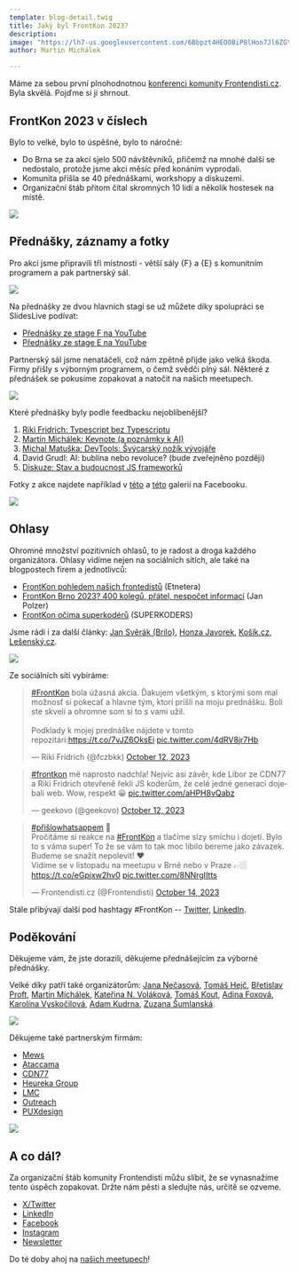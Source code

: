 ```yaml
---
template: blog-detail.twig
title: Jaký byl FrontKon 2023?
description:
image: "https://lh7-us.googleusercontent.com/6Bbpzt4HEO0BiP8lHon7Jl6ZGYXMlg-eWueQSkni8bgDVXEcLHwN6ApKG_mB4_C9mg_eTUCuUjpAdh9BSFqR_r2nQhmQMjpMDmuIf43YW8r5AWwqWlajnETqrD8gw59npPOxy1CKS8QyKPkbfH1FUm0"
author: Martin Michálek

---
```


Máme za sebou první plnohodnotnou [konferenci komunity Frontendisti.cz](https://frontendisti.cz/konference). Byla skvělá. Pojďme si ji shrnout.

## FrontKon 2023 v číslech

Bylo to velké, bylo to úspěšné, bylo to náročné:

* Do Brna se za akcí sjelo 500 návštěvníků, přičemž na mnohé další se nedostalo, protože jsme akci měsíc před konáním vyprodali.
* Komunita přišla se 40 přednáškami, workshopy a diskuzemi.
* Organizační štáb přitom čítal skromných 10 lidí a několik hostesek na místě.

![](https://lh7-us.googleusercontent.com/6Bbpzt4HEO0BiP8lHon7Jl6ZGYXMlg-eWueQSkni8bgDVXEcLHwN6ApKG_mB4_C9mg_eTUCuUjpAdh9BSFqR_r2nQhmQMjpMDmuIf43YW8r5AWwqWlajnETqrD8gw59npPOxy1CKS8QyKPkbfH1FUm0)

## Přednášky, záznamy a fotky

Pro akci jsme připravili tři místnosti - větší sály {F} a {E} s komunitním programem a pak partnerský sál.

![](https://lh7-us.googleusercontent.com/HkjMdWzc5DmGQyvrjtYh5ayLiT_mtE0_3e295nxfznOTyEK0YIrQoafatK9g4C8sk9OWd6RlUCMPb3Pze6qao7vvZUae9MHvV2pBj8mm-76JnY6TUhfix3v7rVlvvrS9QohOZ5JDIhODBx3axcKVZmM)

Na přednášky ze dvou hlavních stagí se už můžete díky spolupráci se SlidesLive podívat:

* [Přednášky ze stage F na YouTube](https://www.youtube.com/playlist?list=PLnXfazh66kVfaJtz0vt9-EwDeOIWe84lT)
* [Přednášky ze stage E na YouTube](https://www.youtube.com/playlist?list=PLnXfazh66kVeJvmz0FnJywBHuXXGqmS1W)

Partnerský sál jsme nenatáčeli, což nám zpětně přijde jako velká škoda. Firmy přišly s výborným programem, o čemž svědči plný sál. Některé z přednášek se pokusíme zopakovat a natočit na našich meetupech.

![](https://lh7-us.googleusercontent.com/WpqrSjjDK8y1kmNTDqW62QD7G0-tG8WNP58IJ4c5vosg14wla6mEW_hsXr6D1IZT2TeMSr9JCyk0L6lt7ZfwquIV8zKVeCTFrQRaiD3juG_ve3GDhenrI0YTrgZvb5GEXZHUgyy0eIK7E-BGxY09h1c)

Které přednášky byly podle feedbacku nejoblíbenější?

1. [Riki Fridrich:  Typescript bez Typescriptu](https://www.youtube.com/watch?v=GLW_QDD3V5s)
2. [Martin Michálek:  Keynote (a poznámky k AI)](https://www.youtube.com/watch?v=DChIs5mBT8I)
3. [Michal Matuška: DevTools: Švýcarský nožík vývojáře](https://www.youtube.com/watch?v=cT_6x6OUmeI)
4. David Grudl: AI: bublina nebo revoluce? (bude zveřejněno později)
5. [Diskuze: Stav a budoucnost JS frameworků](https://www.youtube.com/watch?v=OrpfxnWGoJY)

Fotky z akce najdete například v [této](https://www.facebook.com/media/set/?set=a.738352548333691&type=3) a [této](https://www.facebook.com/media/set/?set=a.738345851667694&type=3) galerii na Facebooku.

![](https://lh7-us.googleusercontent.com/7gBwlKdlvsGNc-UqhKISmawGq1atErIB9wtWmzeqmq-WnG6LPN2zHyIUcj77MXTmEg7e8B4BpOyXGsF3WfSownSsHeJiO_lqNDGHhJ7R-yWEikvSsF7kRxFC0xZpNOLVO1H_noxgINEMhqLSr_5h4_M)

## Ohlasy

Ohromné množství pozitivních ohlasů, to je radost a droga každého organizátora. Ohlasy vidíme nejen na sociálních sítích, ale také na blogpostech firem a jednotlivců:

* [FrontKon pohledem našich frontedistů](https://www.etnetera.cz/blog/frontkon-pohledem-nasich-frontendistu) (Etnetera)
* [FrontKon Brno 2023? 400 kolegů, přátel, nespočet informací](https://www.maxiorel.cz/frontkon-brno-2023-400-kolegu-pratel-nespocet-informaci) (Jan Polzer)
* [FrontKon očima superkodérů](https://superkoders.com/frontkon2023) (SUPERKODERS)

Jsme rádi i za další články: [Jan Svěrák (Brilo)](https://www.brilo.team/ohlednuti-za-frontkon-2023-a-prednaskou-prisel-cas-na-ciste-css/), [Honza Javorek](https://honzajavorek.cz/blog/tydenni-poznamky-prvni-rozhovor-s-juniorem-a-frontkon/), [Košík.cz](https://kariera.kosik.cz/2023/10/19/kosici-na-brnenskem-frontkon/), [Lešenský.cz](https://www.lesensky.cz/probehl-frontkon-setkani-ctyr-stovek-webovych-koderu).

![](https://lh7-us.googleusercontent.com/L5xQtdeqFLY1h_hW7tw-xte87d8LCzWatz_JK697lqGWbeBP4vbx5GttoEuTSQosmOypPkvABrAKWLmMfa6JPSSW8Qa-Etx4LlRgDS59VLnI6FyxTPRQQH-PWY9BsGaq_T8ERsvyDTbDj_QFEidfYU4)

Ze sociálních sítí vybíráme:

<blockquote class="twitter-tweet"><p lang="und" dir="ltr"><a href="https://twitter.com/hashtag/FrontKon?src=hash&amp;ref_src=twsrc%5Etfw">#FrontKon</a> bola úžasná akcia. Ďakujem všetkým, s ktorými som mal možnosť si pokecať a hlavne tým, ktorí príšli na moju prednášku. Boli ste skvelí a ohromne som si to s vami užil.<br><br>Podklady k mojej prednáške nájdete v tomto repozitári:<a href="https://t.co/7vJZ6OksEi">https://t.co/7vJZ6OksEi</a> <a href="https://t.co/4dRV8jr7Hb">pic.twitter.com/4dRV8jr7Hb</a></p>&mdash; Riki Fridrich (@fczbkk) <a href="https://twitter.com/fczbkk/status/1712508863910482041?ref_src=twsrc%5Etfw">October 12, 2023</a></blockquote> <script async src="https://platform.twitter.com/widgets.js" charset="utf-8"></script>
<blockquote class="twitter-tweet"><p lang="cs" dir="ltr"><a href="https://twitter.com/hashtag/frontkon?src=hash&amp;ref_src=twsrc%5Etfw">#frontkon</a> mě naprosto nadchla! Nejvíc asi závěr, kde Libor ze CDN77 a Riki Fridrich otevřeně řekli JS koderům, že celé jedné generaci dojebali web. Wow, respekt 😀 <a href="https://t.co/aHPH8vQabz">pic.twitter.com/aHPH8vQabz</a></p>&mdash; geekovo (@geekovo) <a href="https://twitter.com/geekovo/status/1712517088101757223?ref_src=twsrc%5Etfw">October 12, 2023</a></blockquote> <script async src="https://platform.twitter.com/widgets.js" charset="utf-8"></script>
<blockquote class="twitter-tweet"><p lang="cs" dir="ltr"><a href="https://twitter.com/hashtag/p%C5%99i%C5%A1lowhatsappem?src=hash&amp;ref_src=twsrc%5Etfw">#přišlowhatsappem</a> 🤫 <br>Pročítáme si reakce na <a href="https://twitter.com/hashtag/FrontKon?src=hash&amp;ref_src=twsrc%5Etfw">#FrontKon</a> a tlačíme slzy smíchu i dojetí. Bylo to s váma super! To že se vám to tak moc líbilo bereme jako závazek. Budeme se snažit nepolevit! ❤️<br>Vidíme se v listopadu na meetupu v Brně nebo v Praze 👉🏼 <a href="https://t.co/eGpjxw2hv0">https://t.co/eGpjxw2hv0</a> <a href="https://t.co/8NNrgIItts">pic.twitter.com/8NNrgIItts</a></p>&mdash; Frontendisti.cz (@Frontendisti) <a href="https://twitter.com/Frontendisti/status/1713107002224693546?ref_src=twsrc%5Etfw">October 14, 2023</a></blockquote> <script async src="https://platform.twitter.com/widgets.js" charset="utf-8"></script>

Stále přibývají další pod hashtagy \#FrontKon -- [Twitter](https://twitter.com/search?q=%23FrontKon&src=typed_query), [LinkedIn](https://www.linkedin.com/feed/hashtag/?keywords=frontkon).

## Poděkování

Děkujeme vám, že jste dorazili, děkujeme přednášejícím za výborné přednášky.

Velké díky patří také organizátorům: [Jana Nečasová](https://www.linkedin.com/in/jananecasova4/), [Tomáš Hejč](https://www.linkedin.com/in/tomashejc/), [Břetislav Proft](https://www.linkedin.com/in/bretislav-proft/), [Martin Michálek](https://www.linkedin.com/in/martinmichalek/), [Kateřina N. Voláková](https://www.linkedin.com/in/katerinavolakova/), [Tomáš Kout](https://www.linkedin.com/in/tom%C3%A1%C5%A1-kout/), [Adina Foxová](https://www.linkedin.com/in/adina-foxova/), [Karolína Vyskočilová](https://www.linkedin.com/in/karolina-vyskocilova/), [Adam Kudrna](https://www.linkedin.com/in/adamkudrna/), [Zuzana Šumlanská](https://www.linkedin.com/in/zuzana-sumlanska/).

![](https://lh7-us.googleusercontent.com/DFp1hhVtIUnhG1yfF8jGG8rAW60jmybrcRVhrm1CfkBm3-AZa3rqPhtBp_9ulrC3sag9XF3QTYDWl4Xk4KQ9mq3R6mFw2skHaSBoK7SgSFyfr9Qlr-9Y26_o5Ab5Q8dkZIFst9iPSECQXjHAT9qXJ-M)

Děkujeme také partnerským firmám:

* [Mews](https://www.mews.com/en)
* [Ataccama](https://www.ataccama.com/)
* [CDN77](https://www.cdn77.com/)
* [Heureka Group](https://heureka.group/cz-cs/)
* [LMC](https://www.lmc.eu/)
* [Outreach](https://www.outreach.io/)
* [PUXdesign](https://www.puxdesign.cz/)

![](https://lh7-us.googleusercontent.com/gJFH7P-v_O-58vsmuI7mByUWPMfBXmfcHMNUwEs0yV_vVwsKOeBeO5tMjmF4v1WekFcRT5_Q1er3qPj4NS9QaMFO0imjBjGlZHdUwP0d7N4yckaMffU2dwwY6w7IjRBFyCmlTilbgVN8we9noEE2ivE)

## A co dál?

Za organizační štáb komunity Frontendisti můžu slíbit, že se vynasnažíme tento úspěch zopakovat. Držte nám pěsti a sledujte nás, určitě se ozveme.

* [X/Twitter](https://twitter.com/frontendisti)
* [LinkedIn](https://www.linkedin.com/company/frontendisti/)
* [Facebook](https://www.facebook.com/frontendisti)
* [Instagram](https://www.instagram.com/frontendisti)
* [Newsletter](https://frontendisti.cz/#email)

Do té doby ahoj na [našich meetupech](https://meetup.com/frontendisti/)!
